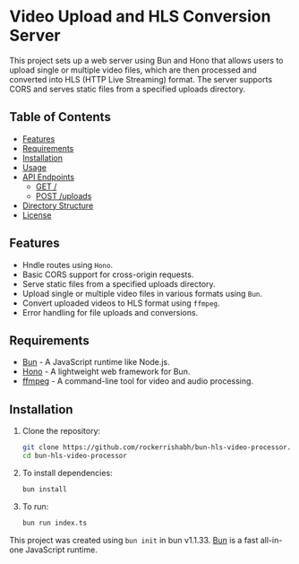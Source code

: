 # Video Upload and HLS Conversion Server

This project sets up a web server using Bun and Hono that allows users to upload single or multiple video files, which are then processed and converted into HLS (HTTP Live Streaming) format. The server supports CORS and serves static files from a specified uploads directory.

## Table of Contents

- [Features](#features)
- [Requirements](#requirements)
- [Installation](#installation)
- [Usage](#usage)
- [API Endpoints](#api-endpoints)
  - [GET /](#get-)
  - [POST /uploads](#post-uploads)
- [Directory Structure](#directory-structure)
- [License](#license)

## Features

- Hndle routes using `Hono`.
- Basic CORS support for cross-origin requests.
- Serve static files from a specified uploads directory.
- Upload single or multiple video files in various formats using `Bun`.
- Convert uploaded videos to HLS format using `ffmpeg`.
- Error handling for file uploads and conversions.

## Requirements

- [Bun](https://bun.sh/) - A JavaScript runtime like Node.js.
- [Hono](https://hono.dev/) - A lightweight web framework for Bun.
- [ffmpeg](https://ffmpeg.org/) - A command-line tool for video and audio processing.

## Installation

1. Clone the repository:

   ```bash
   git clone https://github.com/rockerrishabh/bun-hls-video-processor.git
   cd bun-hls-video-processor
   ```

2. To install dependencies:

   ```bash
   bun install
   ```

3. To run:

   ```bash
   bun run index.ts
   ```

This project was created using `bun init` in bun v1.1.33. [Bun](https://bun.sh) is a fast all-in-one JavaScript runtime.
